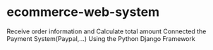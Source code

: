 # ecommerce-web-system
Receive order information and Calculate total amount Connected the Payment System(Paypal,...) Using the Python Django Framework
